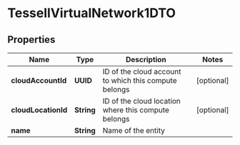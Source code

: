 

# TessellVirtualNetwork1DTO


## Properties

Name | Type | Description | Notes
------------ | ------------- | ------------- | -------------
**cloudAccountId** | **UUID** | ID of the cloud account to which this compute belongs |  [optional]
**cloudLocationId** | **String** | ID of the cloud location where this compute belongs |  [optional]
**name** | **String** | Name of the entity | 




